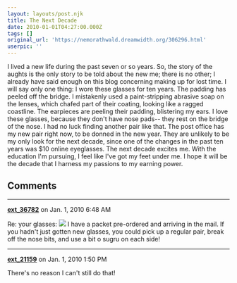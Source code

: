 ```yaml
---
layout: layouts/post.njk
title: The Next Decade
date: 2010-01-01T04:27:00.000Z
tags: []
original_url: 'https://nemorathwald.dreamwidth.org/306296.html'
userpic: ''
---
```

I lived a new life during the past seven or so years. So, the story of the aughts is the only story to be told about the new me; there is no other; I already have said enough on this blog concerning making up for lost time. I will say only one thing: I wore these glasses for ten years. The padding has peeled off the bridge. I mistakenly used a paint-stripping abrasive soap on the lenses, which chafed part of their coating, looking like a ragged coastline. The earpieces are peeling their padding, blistering my ears. I love these glasses, because they don't have nose pads-- they rest on the bridge of the nose. I had no luck finding another pair like that. The post office has my new pair right now, to be donned in the new year. They are unlikely to be my only look for the next decade, since one of the changes in the past ten years was $10 online eyeglasses. The next decade excites me. With the education I'm pursuing, I feel like I've got my feet under me. I hope it will be the decade that I harness my passions to my earning power.

## Comments

---

**[ext_36782](https://www.dreamwidth.org/users/ext_36782)** on Jan. 1, 2010 6:48 AM

Re: your glasses: ![](http://sugru.com/images/uploads/repaired-glasses-sml.jpg) I have a packet pre-ordered and arriving in the mail. If you hadn't just gotten new glasses, you could pick up a regular pair, break off the nose bits, and use a bit o sugru on each side!

---

**[ext_21159](https://www.dreamwidth.org/users/ext_21159)** on Jan. 1, 2010 1:50 PM

There's no reason I can't still do that!
